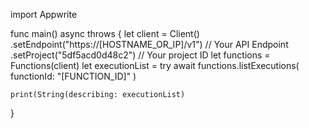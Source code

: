 import Appwrite

func main() async throws {
    let client = Client()
      .setEndpoint("https://[HOSTNAME_OR_IP]/v1") // Your API Endpoint
      .setProject("5df5acd0d48c2") // Your project ID
    let functions = Functions(client)
    let executionList = try await functions.listExecutions(
        functionId: "[FUNCTION_ID]"
    )

    print(String(describing: executionList)
}
